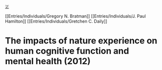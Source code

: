 [🇿](zotero://select/library/items/PHACDRXP)

[[Entries/Individuals/Gregory N. Bratman]] [[Entries/Individuals/J. Paul Hamilton]] [[Entries/Individuals/Gretchen C. Daily]] 
# The impacts of nature experience on human cognitive function and mental health (2012)

